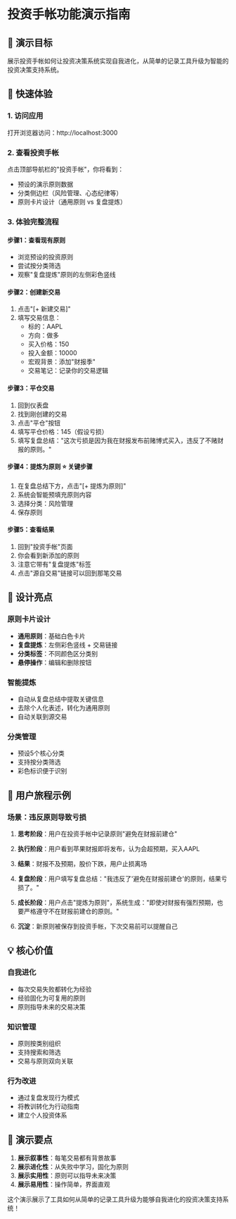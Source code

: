 # 投资手帐功能演示指南

## 🎯 演示目标
展示投资手帐如何让投资决策系统实现自我进化，从简单的记录工具升级为智能的投资决策支持系统。

## 🚀 快速体验

### 1. 访问应用
打开浏览器访问：http://localhost:3000

### 2. 查看投资手帐
点击顶部导航栏的"投资手帐"，你将看到：
- 预设的演示原则数据
- 分类侧边栏（风险管理、心态纪律等）
- 原则卡片设计（通用原则 vs 复盘提炼）

### 3. 体验完整流程

#### 步骤1：查看现有原则
- 浏览预设的投资原则
- 尝试按分类筛选
- 观察"复盘提炼"原则的左侧彩色竖线

#### 步骤2：创建新交易
1. 点击"[+ 新建交易]"
2. 填写交易信息：
   - 标的：AAPL
   - 方向：做多
   - 买入价格：150
   - 投入金额：10000
   - 宏观背景：添加"财报季"
   - 交易笔记：记录你的交易逻辑

#### 步骤3：平仓交易
1. 回到仪表盘
2. 找到刚创建的交易
3. 点击"平仓"按钮
4. 填写平仓价格：145（假设亏损）
5. 填写复盘总结："这次亏损是因为我在财报发布前赌博式买入，违反了不赌财报的原则。"

#### 步骤4：提炼为原则 ⭐ 关键步骤
1. 在复盘总结下方，点击"[+ 提炼为原则]"
2. 系统会智能预填充原则内容
3. 选择分类：风险管理
4. 保存原则

#### 步骤5：查看结果
1. 回到"投资手帐"页面
2. 你会看到新添加的原则
3. 注意它带有"复盘提炼"标签
4. 点击"源自交易"链接可以回到那笔交易

## 🎨 设计亮点

### 原则卡片设计
- **通用原则**：基础白色卡片
- **复盘提炼**：左侧彩色竖线 + 交易链接
- **分类标签**：不同颜色区分类别
- **悬停操作**：编辑和删除按钮

### 智能提炼
- 自动从复盘总结中提取关键信息
- 去除个人化表述，转化为通用原则
- 自动关联到源交易

### 分类管理
- 预设5个核心分类
- 支持按分类筛选
- 彩色标识便于识别

## 🔄 用户旅程示例

### 场景：违反原则导致亏损

1. **思考阶段**：用户在投资手帐中记录原则"避免在财报前建仓"

2. **执行阶段**：用户看到苹果财报即将发布，认为会超预期，买入AAPL

3. **结果**：财报不及预期，股价下跌，用户止损离场

4. **复盘阶段**：用户填写复盘总结："我违反了'避免在财报前建仓'的原则，结果亏损了。"

5. **成长阶段**：用户点击"提炼为原则"，系统生成："即使对财报有强烈预期，也要严格遵守不在财报前建仓的原则。"

6. **沉淀**：新原则被保存到投资手帐，下次交易前可以提醒自己

## 💡 核心价值

### 自我进化
- 每次交易失败都转化为经验
- 经验固化为可复用的原则
- 原则指导未来的交易决策

### 知识管理
- 原则按类别组织
- 支持搜索和筛选
- 交易与原则双向关联

### 行为改进
- 通过复盘发现行为模式
- 将教训转化为行动指南
- 建立个人投资体系

## 🎯 演示要点

1. **展示叙事性**：每笔交易都有背景故事
2. **展示进化性**：从失败中学习，固化为原则
3. **展示实用性**：原则可以指导未来决策
4. **展示易用性**：操作简单，界面直观

这个演示展示了工具如何从简单的记录工具升级为能够自我进化的投资决策支持系统！ 